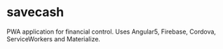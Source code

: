 # savecash
PWA application for financial control. Uses Angular5, Firebase, Cordova, ServiceWorkers and Materialize.
